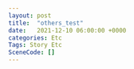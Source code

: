 ```yaml
---
layout: post
title:  "others_test"
date:   2021-12-10 06:00:00 +0000
categories: Etc
Tags: Story Etc
SceneCode: []
---
```

